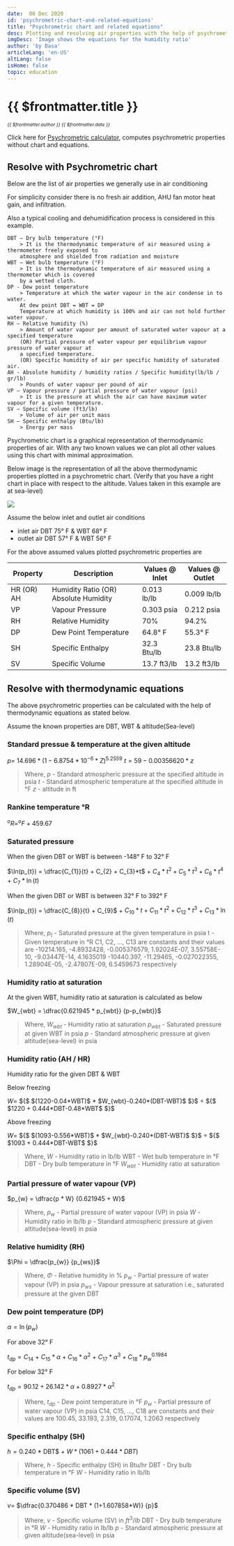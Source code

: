 ```yaml
---
date:  08 Dec 2020
id: 'psychrometric-chart-and-related-equations'
title: "Psychrometric chart and related equations"
desc: Plotting and resolving air properties with the help of psychrometric chart and resolving air properties with the help of equations.
imgDesc: 'Image shows the equations for the humidity ratio'
author: 'by Dasa'
articleLang: 'en-US'
altLang: false
isHome: false
topic: education
---
```


<altLang />

# {{ $frontmatter.title }}
<i style="font-size: 0.75em;"> {{ $frontmatter.author }} {{ $frontmatter.date }} </i>

Click here for [Psychrometric calculator](https://thedatatalks.in/education/psychrometric-calculator), computes psychrometric properties without chart and equations.

## Resolve with Psychrometric chart

Below are the list of air properties we generally use in air conditioning

For simplicity consider there is no fresh air addition, AHU fan motor heat gain, and infiltration.

Also a typical cooling and dehumidification process is considered in this example.

```
DBT – Dry bulb temperature (°F)
    > It is the thermodynamic temperature of air measured using a thermometer freely exposed to 
    atmosphere and shielded from radiation and moisture
WBT – Wet bulb temperature (°F)
    > It is the thermodynamic temperature of air measured using a thermometer which is covered
    by a wetted cloth.
DP - Dew point temperature
    > Temperature at which the water vapour in the air condense in to water.
    At dew point DBT = WBT = DP
    Temperature at which humidity is 100% and air can not hold further water vapour.
RH – Relative humidity (%)
    > Amount of water vapour per amount of saturated water vapour at a specified temperature 
    (OR) Partial pressure of water vapour per equilibrium vapour pressure of water vapour at 
    a specified temperature.
    (OR) Specific humidity of air per specific humidity of saturated air.
AH - Absolute humidity / humidity ratios / Specific humidity(lb/lb / gr/lb)
    > Pounds of water vapour per pound of air
VP – Vapour pressure / partial pressure of water vapour (psi)
    > It is the pressure at which the air can have maximum water vapour for a given temperature.
SV – Specific volume (ft3/lb)
    > Volume of air per unit mass
SH – Specific enthalpy (Btu/lb)
    > Energy per mass
```
Psychrometric chart is a graphical representation of thermodynamic properties of air. With any two known values we can plot all other values using this chart with minimal approximation.

Below image is the representation of all the above thermodynamic properties plotted in a psychrometric chart.
(Verify that you have a right chart in place with respect to the altitude. Values taken in this example are at sea-level)

![](/img/education/psychrometric-chart-and-related-equations/ph-chart.svg)

Assume the below inlet and outlet air conditions
 - inlet air DBT 75° F & WBT 68° F
 - outlet air DBT 57° F & WBT 56° F

For the above assumed values plotted psychrometric properties are

| Property   | Description                           | Values @ Inlet | Values @ Outlet |
|------------|---------------------------------------|----------------|-----------------|
| HR (OR) AH | Humidity Ratio (OR) Absolute Humidity | 0.013 lb/lb    | 0.009 lb/lb    |
| VP         | Vapour Pressure                       | 0.303 psia      | 0.212 psia      |
| RH         | Relative Humidity                     | 70%          | 94.2%          |
| DP         | Dew Point Temperature                 | 64.8° F        | 55.3° F         |
| SH         | Specific Enthalpy                    | 32.3 Btu/lb    | 23.8 Btu/lb     |
| SV         | Specific Volume                       | 13.7 ft3/lb   | 13.2 ft3/lb    |

## Resolve with thermodynamic equations

The above psychrometric properties can be calculated with the help of thermodynamic equations as stated below.

Assume the known properties are DBT, WBT & altitude(Sea-level)

### Standard pressue & temperature at the given altitude

$p =$ $14.696*(1 - 6.8754 * 10^{-6} * Z)^{5.2559}$
$t = 59-0.00356620 * z$

> Where,
> $p$ - Standard atmospheric pressure at the specified altitude in psia
> $t$ - Standard atmospheric temperature at the specified altitude in °F
> $z$ - altitude in ft

### Rankine temperature °R

$^{o}R = ^{o}F + 459.67$

### Saturated pressure

When the given DBT or WBT is between -148° F to 32° F

$\ln(p_{t}) = \dfrac{C_{1}}{t} + C_{2} + C_{3}*t$ $+$ $C_{4}*t^2 + C_{5}*t^3 + C_{6}*t^4$ $+$ $C_{7}*\ln(t)$

When the given DBT or WBT is between 32° F to 392° F

$\ln(p_{t}) = \dfrac{C_{8}}{t} + C_{9}$ $+$ $C_{10}*t + C_{11}*t^2 + C_{12}*t^3$ $+$ $C_{13}*\ln(t)$

> Where,
> $p_{t}$ - Saturated pressure at the given temperature in psia
> t - Given temperature in °R
> C1, C2, ..., C13 are constants and their values are 
    -10214.165, -4.8932428, -0.005376579, 1.92024E-07, 3.55758E-10, -9.03447E-14, 4.1635019
    -10440.397, -11.29465, -0.027022355, 1.28904E-05, -2.47807E-09, 6.5459673
    respectively

### Humidity ratio at saturation

At the given WBT, humidity ratio at saturation is calculated as below

$W_{wbt} = \dfrac{0.621945 * p_{wbt}} {p-p_{wbt}}$

>Where,
>$W_{wbt}$ - Humidity ratio at saturation
>$p_{wbt}$ - Saturated pressure at given WBT in psia
>$p$ - Standard atmospheric pressure at given altitude(sea-level) in psia

### Humidity ratio (AH / HR)

Humidity ratio for the given DBT & WBT

Below freezing 

<!-- $W = \dfrac{(1220-0.04*WBT)*W_{wbt}-0.240*(DBT-WBT)} {1220 + 0.444*DBT-0.48*WBT}$ -->
$W =$ ${$ $(1220-0.04*WBT)$ * $W_{wbt}-0.240*(DBT-WBT)$ $}$ ÷ ${$ $1220 + 0.444*DBT-0.48*WBT$ $}$

Above freezing

<!-- $W = \dfrac{(1093-0.556*WBT)*W_{wbt}-0.240*(DBT-WBT)} {1093 + 0.444*DBT-WBT}$ -->
$W =$ ${$ $(1093-0.556*WBT)$ * $W_{wbt}-0.240*(DBT-WBT)$ $}$ ÷ ${$ $1093 + 0.444*DBT-WBT$ $}$

>Where,
>$W$ - Humidity ratio in lb/lb
>WBT - Wet bulb temperature in °F
>DBT - Dry bulb temperature in °F
>$W_{wbt}$ - Humidity ratio at saturation

### Partial pressure of water vapour (VP)

$p_{w} = \dfrac{p * W} {0.621945 + W}$

>Where,
>$p_{w}$ - Partial pressure of water vapour (VP) in psia
>$W$ - Humidity ratio in lb/lb
>$p$ - Standard atmospheric pressure at given altitude(sea-level) in psia

### Relative humidity (RH)

$\Phi = \dfrac{p_{w}} {p_{ws}}$

>Where,
>$\Phi$ - Relative humidity in %
>$p_{w}$ - Partial pressure of water vapour (VP) in psia
>$p_{ws}$ - Vapour pressure at saturation i.e., saturated pressure at the given DBT

### Dew point temperature (DP)

$\alpha = \ln(p_{w})$

For above 32° F

$t_{dp} = C_{14}$ $+$ $C_{15}*\alpha + C_{16}*\alpha^2$ $+$ $C_{17} * \alpha^3 + C_{18}*p_{w}^{0.1984}$

For below 32° F

$t_{dp} = 90.12 + 26.142 * \alpha + 0.8927 * \alpha^2$

>Where,
>$t_{dp}$ - Dew point temperature in °F
>$p_{w}$ - Partial pressure of water vapour (VP) in psia
>C14, C15, ..., C18 are constants and their values are 
    100.45, 33.193, 2.319, 0.17074, 1.2063
    respectively

### Specific enthalpy (SH)

$h = 0.240$ * DBT$ $+$ $W * (1061 + 0.444 * DBT)$

>Where,
>$h$ - Specific enthalpy (SH) in Btu/hr
>DBT - Dry bulb temperature in °F
>$W$ - Humidity ratio in lb/lb

### Specific volume (SV)

$v =$ $\dfrac{0.370486 * DBT * (1+1.607858*W)} {p}$

>Where,
>$v$ - Specific volume (SV) in $ft^3/lb$
>DBT - Dry bulb temperature in °R
>$W$ - Humidity ratio in lb/lb
>$p$ - Standard atmospheric pressure at given altitude(sea-level) in psia
